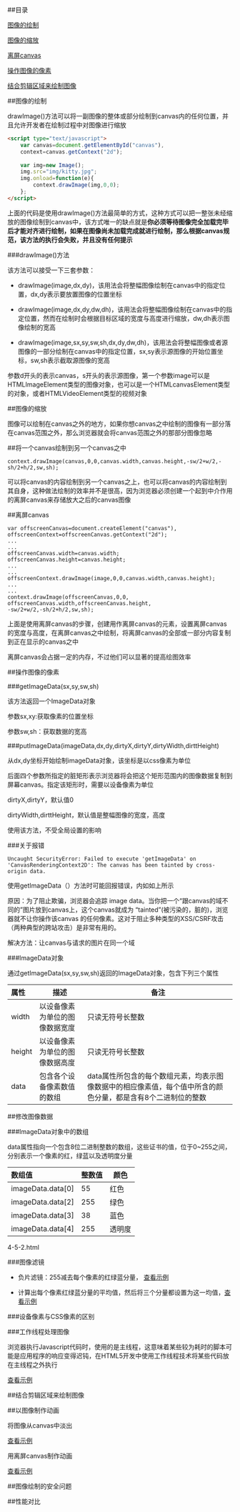 ##目录

[图像的绘制](#a1)

[图像的缩放](#a2)

[离屏canvas](#a3)

[操作图像的像素](#a4)

[结合剪辑区域来绘制图像](#a5)

<a name="a1"></a>

##图像的绘制

drawImage()方法可以将一副图像的整体或部分绘制到canvas内的任何位置，并且允许开发者在绘制过程中对图像进行缩放

```html
<script type="text/javascript">
	var canvas=document.getElementById("canvas"),
	context=canvas.getContext("2d");
	
	var img=new Image();
	img.src="img/kitty.jpg";
	img.onload=function(e){
		context.drawImage(img,0,0);
	};
</script>
```

上面的代码是使用drawImage()方法最简单的方式，这种方式可以把一整张未经缩放的图像绘制到canvas中，该方式唯一的缺点就是**你必须等待图像完全加载完毕后才能对齐进行绘制，如果在图像尚未加载完成就进行绘制，那么根据canvas规范，该方法的执行会失败，并且没有任何提示**

###drawImage()方法

该方法可以接受一下三套参数：

+ drawImage(image,dx,dy)，该用法会将整幅图像绘制在canvas中的指定位置，dx,dy表示要放置图像的位置坐标

+ drawImage(image,dx,dy,dw,dh)，该用法会将整幅图像绘制在canvas中的指定位置，然而在绘制时会根据目标区域的宽度与高度进行缩放，dw,dh表示图像绘制的宽高

+ drawImage(image,sx,sy,sw,sh,dx,dy,dw,dh)，该用法会将整幅图像或者源图像的一部分绘制在canvas中的指定位置，sx,sy表示源图像的开始位置坐标，sw,sh表示截取源图像的宽高

参数d开头的表示canvas，s开头的表示源图像，第一个参数image可以是HTMLImageElement类型的图像对象，也可以是一个HTMLcanvasElement类型的对象，或者HTMLVideoElement类型的视频对象

<a name="a2"></a>

##图像的缩放

图像可以绘制在canvas之外的地方，如果你想canvas之中绘制的图像有一部分落在canvas范围之外，那么浏览器就会将canvas范围之外的那部分图像忽略

##将一个canvas绘制到另一个canvas之中

	context.drawImage(canvas,0,0,canvas.width,canvas.height,-sw/2+w/2,-sh/2+h/2,sw,sh);

可以将canvas的内容绘制到另一个canvas之上，也可以将canvas的内容绘制到其自身，这种做法绘制的效率并不是很高，因为浏览器必须创建一个起到中介作用的离屏canvas来存储放大之后的canvas图像

<a name="a3"></a>

##离屏canvas

	var offscreenCanvas=document.createElement("canvas"),
	offscreenContext=offscreenCanvas.getContext("2d");
	...
	...
	offscreenCanvas.width=canvas.width;
	offscreenCanvas.height=canvas.height;
	...
	...
	offscreenContext.drawImage(image,0,0,canvas.width,canvas.height);
	...
	...
	context.drawImage(offscreenCanvas,0,0,
    offscreenCanvas.width,offscreenCanvas.height,
    -sw/2+w/2,-sh/2+h/2,sw,sh);

上面是使用离屏canvas的步骤，创建用作离屏canvas的元素，设置离屏canvas的宽度与高度，在离屏canvas之中绘制，将离屏canvas的全部或一部分内容复制到正在显示的canvas之中

离屏canvas会占据一定的内存，不过他们可以显著的提高绘图效率

<a name="a4"></a>

##操作图像的像素

###getImageData(sx,sy,sw,sh)

该方法返回一个ImageData对象

参数sx,xy:获取像素的位置坐标

参数sw,sh：获取数据的宽高

###putImageData(imageData,dx,dy,dirtyX,dirtyY,dirtyWidth,dirttHeight)

从dx,dy坐标开始绘制imageData对象，该坐标是以css像素为单位

后面四个参数所指定的脏矩形表示浏览器将会把这个矩形范围内的图像数据复制到屏幕canvas。指定该矩形时，需要以设备像素为单位

dirtyX,dirtyY，默认值0

dirtyWidth,dirttHeight，默认值是整幅图像的宽度，高度

使用该方法，不受全局设置的影响

###关于报错

	Uncaught SecurityError: Failed to execute 'getImageData' on 'CanvasRenderingContext2D': The canvas has been tainted by cross-origin data.

使用getImageData（）方法时可能回报错误，内如如上所示

原因：为了阻止欺骗，浏览器会追踪 image data。当你把一个“跟canvas的域不同的”图片放到canvas上，这个canvas就成为 “tainted”(被污染的，脏的)，浏览器就不让你操作该canvas 的任何像素。这对于阻止多种类型的XSS/CSRF攻击（两种典型的跨站攻击）是非常有用的。

解决方法：让canvas与请求的图片在同一个域

###ImageData对象

通过getImageData(sx,sy,sw,sh)返回的ImageData对象，包含下列三个属性

|属性|描述|备注|
|:--|---|---|
|width|以设备像素为单位的图像数据宽度|只读无符号长整数|
|height|以设备像素为单位的图像数据高度|只读无符号长整数|
|data|包含各个设备像素数值的数组|data属性所包含的每个数组元素，均表示图像数据中的相应像素值，每个值中所含的颜色分量，都是含有8个二进制位的整数|

##修改图像数据

###ImageData对象中的数组

data属性指向一个包含8位二进制整数的数组，这些证书的值，位于0~255之间，分别表示一个像素的红，绿蓝以及透明度分量

|数组值|整数值|颜色|
|:--|---|---|
|imageData.data[0]|55|红色|
|imageData.data[2]|255|绿色|
|imageData.data[3]|38|蓝色|
|imageData.data[4]|255|透明度|

4-5-2.html

###图像滤镜

+ 负片滤镜：255减去每个像素的红绿蓝分量，
[查看示例](/code/cp4/4-5-2.html)

+ 计算出每个像素红绿蓝分量的平均值，然后将三个分量都设置为这一均值，[查看示例](/code/cp4/4-5-3.html)

###设备像素与CSS像素的区别

###工作线程处理图像

浏览器执行Javascript代码时，使用的是主线程，这意味着某些较为耗时的脚本可能是应用程序的响应变得迟钝，在HTML5开发中使用工作线程技术将某些代码放在主线程之外执行

[查看示例](/code/cp4/4-5-4.html)

<a name="a5"></a>

##结合剪辑区域来绘制图像



##以图像制作动画

将图像从canvas中淡出

[查看示例](/code/cp4/4-7-1.html)

用离屏canvas制作动画

[查看示例](/code/cp4/4-7-2.html)

##图像绘制的安全问题

##性能对比


